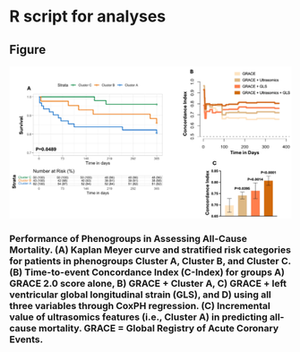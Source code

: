 # R script for analyses


## Figure
![alt text](https://github.com/qahathaway/AMI_Phenogroups/blob/main/R/Figure4.jpg)

### Performance of Phenogroups in Assessing All-Cause Mortality. (A) Kaplan Meyer curve and stratified risk categories for patients in phenogroups Cluster A, Cluster B, and Cluster C. (B) Time-to-event Concordance Index (C-Index) for groups A) GRACE 2.0 score alone, B) GRACE + Cluster A, C) GRACE + left ventricular global longitudinal strain (GLS), and D) using all three variables through CoxPH regression. (C) Incremental value of ultrasomics features (i.e., Cluster A) in predicting all-cause mortality. GRACE = Global Registry of Acute Coronary Events.
